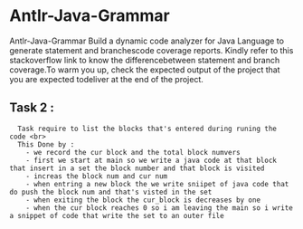 # Antlr-Java-Grammar
Antlr-Java-Grammar
Build a dynamic code analyzer for Java Language to generate statement and branchescode coverage reports. Kindly refer to this stackoverflow link to know the differencebetween statement and branch coverage.To warm you up, check the expected output of the project that you are expected todeliver at the end of the project.

## Task 2 : <br>
   
      Task require to list the blocks that's entered during runing the code <br>
      This Done by :
        - we record the cur block and the total block numvers
        - first we start at main so we write a java code at that block that insert in a set the block number and that block is visited
        - increas the block num and cur num
        - when entring a new block the we write sniipet of java code that do push the block num and that's visted in the set
        - when exiting the block the cur_block is decreases by one 
        - when the cur block reaches 0 so i am leaving the main so i write a snippet of code that write the set to an outer file
       
    
